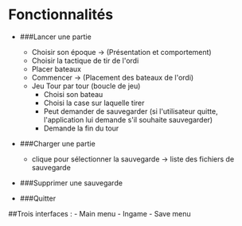 # Fonctionnalités

- ###Lancer une partie
    - Choisir son époque -> (Présentation et comportement)
    - Choisir la tactique de tir de l'ordi
    - Placer bateaux
    - Commencer -> (Placement des bateaux de l'ordi)
    - Jeu Tour par tour (boucle de jeu)
        - Choisi son bateau
        - Choisi la case sur laquelle tirer
        - Peut demander de sauvegarder (si l'utilisateur quitte, l'application 
        lui demande s'il souhaite sauvegarder)
        - Demande la fin du tour
        
- ###Charger une partie
    - clique pour sélectionner la sauvegarde -> liste des fichiers de sauvegarde
    
- ###Supprimer une sauvegarde 

- ###Quitter

##Trois interfaces :
    - Main menu
    - Ingame
    - Save menu
